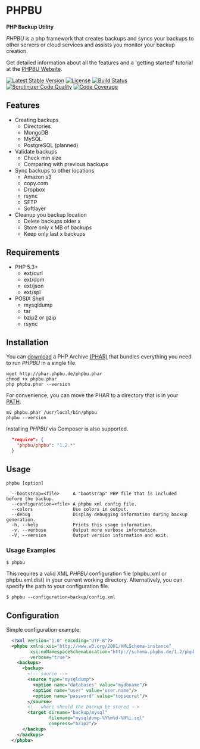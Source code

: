 # PHPBU

**PHP Backup Utility**

*PHPBU* is a php framework that creates backups and syncs your backups to other servers or cloud services
and assists you monitor your backup creation.

Get detailed information about all the features and a 'getting started' tutorial at the [PHPBU Website](http://phpbu.de).

[![Latest Stable Version](https://poser.pugx.org/phpbu/phpbu/v/stable.svg)](https://packagist.org/packages/phpbu/phpbu)
[![License](https://poser.pugx.org/phpbu/phpbu/license.svg)](https://packagist.org/packages/phpbu/phpbu)
[![Build Status](https://travis-ci.org/sebastianfeldmann/phpbu.svg?branch=master)](https://travis-ci.org/sebastianfeldmann/phpbu)
[![Scrutinizer Code Quality](https://scrutinizer-ci.com/g/sebastianfeldmann/phpbu/badges/quality-score.png?b=master)](https://scrutinizer-ci.com/g/sebastianfeldmann/phpbu/?branch=master)
[![Code Coverage](https://scrutinizer-ci.com/g/sebastianfeldmann/phpbu/badges/coverage.png?b=master)](https://scrutinizer-ci.com/g/sebastianfeldmann/phpbu/?branch=master)

## Features

* Creating backups
    + Directories
    + MongoDB
    + MySQL
    + PostgreSQL (planned)
* Validate backups
    + Check min size
    + Comparing with previous backups
* Sync backups to other locations
    + Amazon s3
    + copy.com
    + Dropbox
    + rsync
    + SFTP
    + Softlayer
* Cleanup you backup location
    + Delete backups older x
    + Store only x MB of backups
    + Keep only last x backups

## Requirements

* PHP 5.3+
    + ext/curl
    + ext/dom
    + ext/json
    + ext/spl
* POSIX Shell
    + mysqldump
    + tar
    + bzip2 or gzip
    + rsync

## Installation

You can [download](http://phar.phpbu.de/phpbu.phar) a PHP Archive [(PHAR)](http://php.net/phar) that bundles everything you need to run *PHPBU* in a single file.

    wget http://phar.phpbu.de/phpbu.phar
    chmod +x phpbu.phar
    php phpbu.phar --version

For convenience, you can move the PHAR to a directory that is in your [PATH](http://en.wikipedia.org/wiki/PATH_%28variable%29).

    mv phpbu.phar /usr/local/bin/phpbu
    phpbu --version

Installing *PHPBU* via Composer is also supported.

```json
  "require": {
    "phpbu/phpbu": "1.2.*"
  }
```

## Usage
```
phpbu [option]

  --bootstrap=<file>     A "bootstrap" PHP file that is included before the backup.
  --configuration=<file> A phpbu xml config file.
  --colors               Use colors in output.
  --debug                Display debugging information during backup generation.
  -h, --help             Prints this usage information.
  -v, --verbose          Output more verbose information.
  -V, --version          Output version information and exit.
```

### Usage Examples

    $ phpbu

This requires a valid XML *PHPBU* configuration file (phpbu.xml or phpbu.xml.dist) in your current working directory.
Alternatively, you can specify the path to your configuration file.

    $ phpbu --configuration=backup/config.xml

## Configuration

Simple configuration example:

```xml
  <?xml version="1.0" encoding="UTF-8"?>
  <phpbu xmlns:xsi="http://www.w3.org/2001/XMLSchema-instance"
         xsi:noNamespaceSchemaLocation="http://schema.phpbu.de/1.2/phpbu.xsd"
         verbose="true">
    <backups>
      <backup>
        <!-- source -->
        <source type="mysqldump">
          <option name="databases" value="mydbname"/>
          <option name="user" value="user.name"/>
          <option name="password" value="topsecret"/>
        </source>
        <!-- where should the backup be stored -->
        <target dirname="backup/mysql"
                filename="mysqldump-%Y%m%d-%H%i.sql"
                compress="bzip2"/>
      </backup>
    </backups>
  </phpbu>
```
